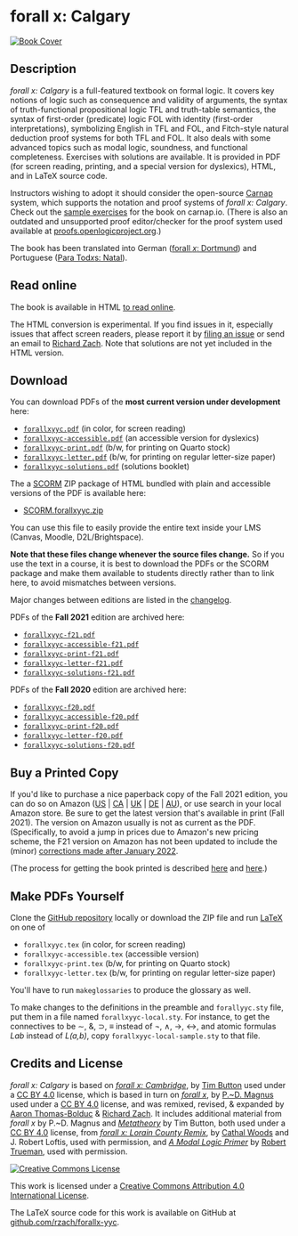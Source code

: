 # forall x: Calgary

[![Book Cover](https://forallx.openlogicproject.org/forallxyyc.png)](https://forallx.openlogicproject.org/forallxyyc.pdf)

## Description

_forall x: Calgary_ is a full-featured textbook on formal logic. It
covers key notions of logic such as consequence and validity of
arguments, the syntax of truth-functional propositional logic TFL and
truth-table semantics, the syntax of first-order (predicate) logic FOL
with identity (first-order interpretations), symbolizing English in
TFL and FOL, and Fitch-style natural deduction proof systems for both
TFL and FOL. It also deals with some advanced topics such as modal
logic, soundness, and functional completeness. Exercises with
solutions are available. It is provided in PDF (for screen reading,
printing, and a special version for dyslexics), HTML, and in LaTeX
source code.

Instructors wishing to adopt it should consider the open-source
[Carnap](https://carnap.io/) system, which supports the notation and
proof systems of _forall x: Calgary_. Check out the [sample
exercises](https://carnap.io/shared/rzach@ucalgary.ca/forall%20x:%20Calgary.md)
for the book on carnap.io. (There is also an outdated and unsupported
proof editor/checker for the proof system used available at
[proofs.openlogicproject.org](https://proofs.openlogicproject.org/).)

The book has been translated into German ([forall _x_:
Dortmund](https://github.com/sbwimmer/forallx-do)) and Portuguese
([Para Tod*x*s:
Natal](https://github.com/Grupo-de-Estudos-em-Logica-da-UFRN/Para-Todxs-Natal)).

## Read online

The book is available in HTML [to read
online](https://forallx.openlogicproject.org/html/).

The HTML conversion is experimental. If you find issues in it,
especially issues that affect screen readers, please report it by
[filing an issue](https://github.com/rzach/forallx-yyc/issues) or send
an email to [Richard Zach](mailto:rzach@ucalgary.ca). Note that
solutions are not yet included in the HTML version.

## Download

You can download PDFs of the **most current version under development** here:

  - [`forallxyyc.pdf`](https://forallx.openlogicproject.org/forallxyyc.pdf)
    (in color, for screen reading)
  - [`forallxyyc-accessible.pdf`](https://forallx.openlogicproject.org/forallxyyc-accessible.pdf)
    (an accessible version for dyslexics)
  - [`forallxyyc-print.pdf`](https://forallx.openlogicproject.org/forallxyyc-print.pdf)
    (b/w, for printing on Quarto stock)
  - [`forallxyyc-letter.pdf`](https://forallx.openlogicproject.org/forallxyyc-letter.pdf)
    (b/w, for printing on regular letter-size paper)
  - [`forallxyyc-solutions.pdf`](https://forallx.openlogicproject.org/forallxyyc-solutions.pdf)
    (solutions booklet)

The a [SCORM](https://adlnet.gov/past-projects/scorm/) ZIP package of
HTML bundled with plain and accessible versions of the PDF is
available here:

  - [SCORM.forallxyyc.zip](https://forallx.openlogicproject.org/SCORM.forallxyyc.zip)

You can use this file to easily provide the entire text inside your
LMS (Canvas, Moodle, D2L/Brightspace).

**Note that these files change whenever the source files change.** So
if you use the text in a course, it is best to download the PDFs or
the SCORM package and make them available to students directly rather
than to link here, to avoid mismatches between versions.

Major changes between editions are listed in the [changelog](https://github.com/rzach/forallx-yyc/blob/master/CHANGELOG.md).

PDFs of the **Fall 2021** edition are archived here:

  - [`forallxyyc-f21.pdf`](https://forallx.openlogicproject.org/forallxyyc-f21.pdf)
  - [`forallxyyc-accessible-f21.pdf`](https://forallx.openlogicproject.org/forallxyyc-accessible-f21.pdf)
  - [`forallxyyc-print-f21.pdf`](https://forallx.openlogicproject.org/forallxyyc-print-f21.pdf)
  - [`forallxyyc-letter-f21.pdf`](https://forallx.openlogicproject.org/forallxyyc-letter-f21.pdf)
  - [`forallxyyc-solutions-f21.pdf`](https://forallx.openlogicproject.org/forallxyyc-solutions-f21.pdf)

PDFs of the **Fall 2020** edition are archived here:

  - [`forallxyyc-f20.pdf`](https://forallx.openlogicproject.org/forallxyyc-f20.pdf)
  - [`forallxyyc-accessible-f20.pdf`](https://forallx.openlogicproject.org/forallxyyc-accessible-f20.pdf)
  - [`forallxyyc-print-f20.pdf`](https://forallx.openlogicproject.org/forallxyyc-print-f20.pdf)
  - [`forallxyyc-letter-f20.pdf`](https://forallx.openlogicproject.org/forallxyyc-letter-f20.pdf)
  - [`forallxyyc-solutions-f20.pdf`](https://forallx.openlogicproject.org/forallxyyc-solutions-f20.pdf)

## Buy a Printed Copy

If you'd like to purchase a nice paperback copy of the Fall 2021 edition, you can do so on
Amazon ([US](https://www.amazon.com/dp/B097XGMP17) |
[CA](https://www.amazon.ca/dp/B097XGMP17) |
[UK](https://www.amazon.co.uk/dp/B097XGMP17) |
[DE](https://www.amazon.de/dp/B097XGMP17) | 
[AU](https://www.amazon.com.au/dp/B097XGMP17)), or use search in your
local Amazon store. Be sure to get the latest version that's available
in print (Fall 2021). The version on Amazon usually is not as current
as the PDF. (Specifically, to avoid a jump in prices due to Amazon's
new pricing scheme, the F21 version on Amazon has not been updated to
include the (minor) [corrections made after January 2022](https://github.com/rzach/forallx-yyc/compare/F21-kdp...rzach:forallx-yyc:master).

(The process for getting the book printed is described
[here](https://openlogicproject.org/2015/11/22/getting-your-book-to-print/)
and
[here](https://openlogicproject.org/2017/05/19/forall-x-yyc-is-now-on-amazon-and-how-it-got-there/).)

## Make PDFs Yourself

Clone the [GitHub repository](https://github.com/rzach/forallx-yyc) locally or download the ZIP file and run [LaTeX](https://www.latex-project.org/) on one of

  - `forallxyyc.tex` (in color, for screen reading)
  - `forallxyyc-accessible.tex` (accessible version)
  - `forallxyyc-print.tex` (b/w, for printing on Quarto stock)
  - `forallxyyc-letter.tex` (b/w, for printing on regular letter-size paper)

You'll have to run `makeglossaries` to produce the glossary as well.

To make changes to the definitions in the preamble and `forallyyc.sty`
file, put them in a file named `forallxyyc-local.sty`. For instance,
to get the connectives to be ∼, &, ⊃, ≡ instead of ¬, ∧, →, ↔, and
atomic formulas _Lab_ instead of _L(a,b)_, copy
`forallxyyc-local-sample.sty` to that file.

## Credits and License

_forall x: Calgary_ is based on [_forall x:
Cambridge_](https://www.homepages.ucl.ac.uk/~uctytbu/OERs.html), by
[Tim Button](https://www.homepages.ucl.ac.uk/~uctytbu/index.html) used
under a [CC BY 4.0](https://creativecommons.org/licenses/by/4.0/)
license, which is based in turn on [_forall
x_](https://www.fecundity.com/logic/), by
[P.~D. Magnus](https://www.fecundity.com/job/) used under a [CC BY
4.0](https://creativecommons.org/licenses/by/3.0/) license, and was
remixed, revised, & expanded by [Aaron
Thomas-Bolduc](https://phil.ucalgary.ca/profiles/aaron-thomas-bolduc)
& [Richard Zach](https://richardzach.org/).  It includes additional
material from _forall x_ by P.~D. Magnus and
[_Metatheory_](https://www.homepages.ucl.ac.uk/~uctytbu/OERs.html) by
Tim Button, both used under a [CC BY
4.0](https://creativecommons.org/licenses/by/4.0/) license, from
[_forall x: Lorain County
Remix_](https://github.com/rob-helpy-chalk/openintroduction), by
[Cathal Woods](https://sites.google.com/site/cathalwoods/) and J.
Robert Loftis, used with permission, and [_A Modal Logic
Primer_](http://www.rtrueman.com/uploads/7/0/3/2/70324387/modal_logic_primer.pdf)
by [Robert Trueman](http://www.rtrueman.com/), used with permission.

[![Creative Commons License](https://i.creativecommons.org/l/by/4.0/88x31.png)](https://creativecommons.org/licenses/by/4.0/)

This work is licensed under a [Creative Commons Attribution 4.0
International License](https://creativecommons.org/licenses/by/4.0/).

The LaTeX source code for this work is available on GitHub at
[github.com/rzach/forallx-yyc](https://github.com/rzach/forallx-yyc).

